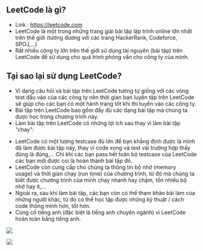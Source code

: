 ## LeetCode là gì?
- Link : https://leetcode.com
- LeetCode là một trong những trang giải bài tập lập trình online lớn nhất trên thế giới (tương đương với các trang HackerRank, Codeforce, SPOJ,...)  
- Rất nhiều công ty lớn trên thế giới sử dụng tài nguyên (bài tập) trên LeetCode để sử dụng cho quá trình phỏng vấn cho công ty của mình.  

## Tại sao lại sử dụng LeetCode?
- Vì dạng câu hỏi và bài tập trên LeetCode tương tự giống với các vòng test đầu vào của các công ty nên thời gian bạn luyện tập trên LeetCode sẽ giúp cho các bạn có một hành trang tốt khi thi tuyển vào các công ty.
- Bài tập trên LeetCode bao gồm đầy đủ các dạng bài tập mà chúng ta được học trong chương trình này.
- Làm bài tập trên LeetCode có những lợi ích sau thay vì làm bài tập "chay":
+ LeetCode có một lượng testcase đủ lớn để bạn khẳng định được là mình đã làm được bài tập này, thay vì code xong và test vài trường hợp thấy đúng là đúng,... Chỉ khi các bạn pass hết toàn bộ testcase của LeetCode các bạn mới được coi là hoàn thành bài tập đó.
+ LeetCode còn cung cấp cho chúng ta thông tin bộ nhớ (memory usage) và thời gian chạy (run time) của chương trình, từ đó mà chúng ta biết được chương trình của mình chạy nhanh hay chậm, tốn nhiều bộ nhớ hay ít,...
+ Ngoài ra, sau khi làm bài tập, các bạn còn có thể tham khảo bài làm của những người khác, từ đó có thể học tập được những kỹ thuật / cách code thông minh hơn, tốt hơn.
+ Củng cố tiếng anh (đặc biệt là tiếng anh chuyên ngành) vì LeetCode hoàn toàn bằng tiếng anh.

![](/media/static/2589/bsom15451co41h2qcj10)

![](/media/static/2589/bsom1u451co41h2qcj1g)